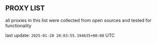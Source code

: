 ## PROXY LIST

all proxies in this list were collected from open sources and tested for functionality

last update: `2025-01-20 20:03:55.194635+00:00` UTC